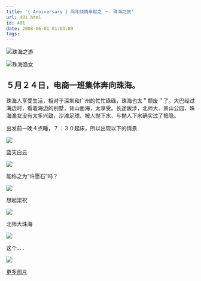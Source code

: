 ```yaml
---
title: '{ Anniversary } 周年倾情奉献之 －　珠海之旅'
url: 481.html
id: 481
date: 2008-06-01 01:03:09
tags:
---
```


![珠海之游](http://cai13.info/blog_pic/2008/06/demo.jpg)

  

![珠海渔女](http://photo1.bababian.com/upload11/20080601/FE634C47501D48C43C3391B8F18B4E97_500.jpg "珠海渔女")

  
  

５月２４日，电商一班集体奔向珠海。
-----------------

珠海人享受生活，相对于深圳和广州的忙忙碌碌，珠海也太＂颓废＂了。大巴经过海边时，看着海边的别墅，背山面海，太享受。长途跋涉，北师大、景山公园、珠海渔女没有太多兴致，沙滩足球、被人抛下水、与抛人下水确实过了把隐。  
  
  
  
  
出发前一晚４点睡，７：３０起床，所以出现以下的情景

![](http://photo1.bababian.com/upload11/20080601/5851378450738585B4CF40D240BF759C_500.jpg)  
  
  
蓝天白云

![](http://photo1.bababian.com/upload11/20080601/61709EE283E84BE00DA3483E2D5EEAF2_500.jpg)  
  
  
能称之为“许愿石”吗？

![](http://photo1.bababian.com/upload11/20080601/A45636F7782EEA216062C7697FFC14EC_500.jpg)  
  
  
想起梁祝

![](http://photo1.bababian.com/upload11/20080601/5923253447B622A8D0692BCFEF6B858D_500.jpg)  
  
  
北师大珠海

![](http://photo1.bababian.com/upload11/20080601/EF365053AA5584BABF0894D930514D63_500.jpg)  
  
  
这个．．．

![](http://photo1.bababian.com/upload11/20080601/F4D12B7DA63D285B8F131EFA474F1E97_500.jpg)  
  
  
[更多图片](http://www.bababian.com/set/3/9EE0EDC1E2692EF09C5CFA7F58F9EA7EDS)